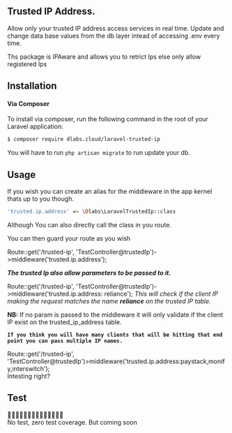 ## Trusted IP Address.  
Allow only your trusted IP address access services in real time. Update and change data base values from the db layer intead of accessing .env every time.   
  
  Ths package is IPAware and allows you to retrict Ips else only allow registered Ips
  

## Installation

#### Via Composer

To install via composer, run the following command in the root of your Laravel application:

```bash
$ composer require dlabs.cloud/laravel-trusted-ip
``` 
  

You will have to run `php artisan migrate` to run update your db.  
  
## Usage  
If you wish you can create an alias for the middleware in the app kernel thats up to you though. 
  
  ```bash
 'trusted.ip.address' => \Dlabs\LaravelTrustedIp::class  
``` 

Although You can also directly call the class  in you route.


You can then guard your route as you wish   
  
 Route::get('/trusted-ip', 'TestController@trustedIp')->middleware('trusted.ip.address');  
 
***The trusted Ip also allow parameters to be passed to it.***  
  
 Route::get('/trusted-ip', 'TestController@trustedIp')->middleware('trusted.ip.address: reliance');  *This will check if the client IP making the request matches the name **reliance** on the trusted IP table.*  
  
**NB:** If no param is passed to the middleware it will only validate if the client IP exist on the trusted_ip_address table.   
  
**`If you think you will have many clients that will be hitting that end point you can pass multiple IP names.`**  
  
 Route::get('/trusted-ip', 'TestController@trustedIp')>middleware('trusted.ip.address:paystack,monify,interswitch');  
Intesting right?  
  
## Test  
  
🙆🏿‍♂️😭😭😭😭😭😭😭😭😭😭😭  
No test, zero test coverage. But coming soon